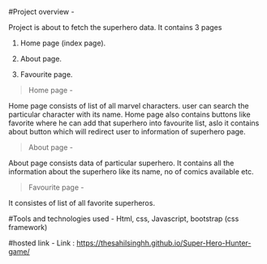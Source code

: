 #Project overview -

Project is about to fetch the superhero data. It contains 3 pages

1. Home page (index page).

2. About page.

3. Favourite page.

> Home page -

Home page consists of list of all marvel characters. user can search the particular character with its name. Home page also contains buttons like favorite where he can add that superhero into favourite list, aslo it contains about button which will redirect user to information of superhero page.

> About page -

About page consists data of particular superhero. It contains all the information about the superhero like its name, no of comics available etc.

> Favourite page -

It consistes of list of all favorite superheros.

#Tools and technologies used - Html, css, Javascript, bootstrap (css framework)

#hosted link -
Link : https://thesahilsinghh.github.io/Super-Hero-Hunter-game/
